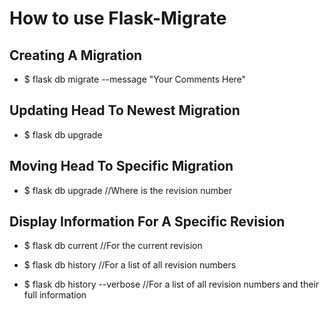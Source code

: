 # How to use Flask-Migrate

## Creating A Migration

* $ flask db migrate --message "Your Comments Here"

## Updating Head To Newest Migration

* $ flask db upgrade

## Moving Head To Specific Migration

* $ flask db upgrade <revision>   //Where <revision> is the revision number

## Display Information For A Specific Revision

* $ flask db current   //For the current revision

* $ flask db history   //For a list of all revision numbers

* $ flask db history --verbose    //For a list of all revision numbers and their full information